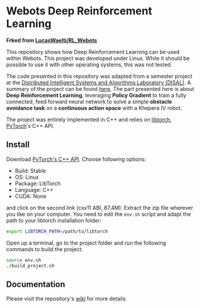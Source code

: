 # Webots Deep Reinforcement Learning

**Frked from [LucasWaelti/RL_Webots](https://github.com/LucasWaelti/RL_Webots)**

This repository shows how Deep Reinforcement Learning can be used within Webots. This project was developed under Linux. While it should be possible to use it with other operating systems, this was not tested. 

The code presented in this repository was adapted from a semester project at the [Distributed Intelligent Systems and Algorithms Laboratory (DISAL)](https://www.epfl.ch/labs/disal/). A summary of the project can be found [here](https://disalw3.epfl.ch/teaching/student_projects/ay_2019-20/ws/DISAL-SP133_summary.pdf). The part presented here is about **Deep Reinforcement Learning**, leveraging **Policy Gradient** to train a fully connected, feed forward neural network to solve a simple **obstacle avoidance task** on a **continuous action space** with a Khepera IV robot. 

The project was entirely implemented in C++ and relies on [libtorch](https://pytorch.org/cppdocs/), [PyTorch](https://pytorch.org/)'s C++ API. 

## Install
Download [PyTorch's C++ API](https://pytorch.org/). Choose following options: 
- Build: Stable
- OS: Linux
- Package: LibTorch
- Language: C++
- CUDA: None

and click on the second link (cxx11 ABI, 87.4M). Extract the zip file wherever you like on your computer. You need to edit the `env.sh` script and adapt the path to your libtorch installation folder: 
```bash
export LIBTORCH_PATH=/path/to/libtorch 
```

Open up a terminal, go to the project folder and run the following commands to build the project: 
```bash
source env.sh
./build_project.sh
```
## Documentation
Please visit the repository's [wiki](https://github.com/LucasWaelti/RL_Webots/wiki) for more details. 
